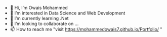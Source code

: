- 👋 Hi, I’m Owais Mohammed
- 👀 I’m interested in Data Science and Web Development 
- 🌱 I’m currently learning .Net 
- 💞️ I’m looking to collaborate on ...
- 📫 How to reach me "visit https://mohammedowais7.github.io/Portfolio/ "

<!---
mohammedowais7/mohammedowais7 is a ✨ special ✨ repository because its `README.md` (this file) appears on your GitHub profile.
You can click the Preview link to take a look at your changes.
--->
